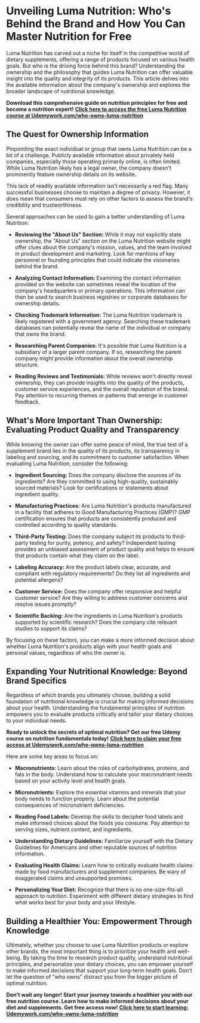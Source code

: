 # Unveiling Luma Nutrition: Who's Behind the Brand and How You Can Master Nutrition for Free

Luma Nutrition has carved out a niche for itself in the competitive world of dietary supplements, offering a range of products focused on various health goals. But who is the driving force behind this brand? Understanding the ownership and the philosophy that guides Luma Nutrition can offer valuable insight into the quality and integrity of its products. This article delves into the available information about the company's ownership and explores the broader landscape of nutritional knowledge.

**Download this comprehensive guide on nutrition principles for free and become a nutrition expert!** [**Click here to access the free Luma Nutrition course at Udemywork.com/who-owns-luma-nutrition**](https://udemywork.com/who-owns-luma-nutrition)

## The Quest for Ownership Information

Pinpointing the exact individual or group that owns Luma Nutrition can be a bit of a challenge. Publicly available information about privately held companies, especially those operating primarily online, is often limited. While Luma Nutrition likely has a legal owner, the company doesn't prominently feature ownership details on its website.

This lack of readily available information isn't necessarily a red flag. Many successful businesses choose to maintain a degree of privacy. However, it does mean that consumers must rely on other factors to assess the brand's credibility and trustworthiness.

Several approaches can be used to gain a better understanding of Luma Nutrition:

*   **Reviewing the "About Us" Section:** While it may not explicitly state ownership, the "About Us" section on the Luma Nutrition website might offer clues about the company's mission, values, and the team involved in product development and marketing. Look for mentions of key personnel or founding principles that could indicate the visionaries behind the brand.

*   **Analyzing Contact Information:** Examining the contact information provided on the website can sometimes reveal the location of the company's headquarters or primary operations. This information can then be used to search business registries or corporate databases for ownership details.

*   **Checking Trademark Information:** The Luma Nutrition trademark is likely registered with a government agency. Searching these trademark databases can potentially reveal the name of the individual or company that owns the brand.

*   **Researching Parent Companies:** It's possible that Luma Nutrition is a subsidiary of a larger parent company. If so, researching the parent company might provide information about the overall ownership structure.

*   **Reading Reviews and Testimonials:** While reviews won't directly reveal ownership, they can provide insights into the quality of the products, customer service experiences, and the overall reputation of the brand. Pay attention to recurring themes or patterns that emerge in customer feedback.

## What's More Important Than Ownership: Evaluating Product Quality and Transparency

While knowing the owner can offer some peace of mind, the true test of a supplement brand lies in the quality of its products, its transparency in labeling and sourcing, and its commitment to customer satisfaction. When evaluating Luma Nutrition, consider the following:

*   **Ingredient Sourcing:** Does the company disclose the sources of its ingredients? Are they committed to using high-quality, sustainably sourced materials? Look for certifications or statements about ingredient quality.

*   **Manufacturing Practices:** Are Luma Nutrition's products manufactured in a facility that adheres to Good Manufacturing Practices (GMP)? GMP certification ensures that products are consistently produced and controlled according to quality standards.

*   **Third-Party Testing:** Does the company subject its products to third-party testing for purity, potency, and safety? Independent testing provides an unbiased assessment of product quality and helps to ensure that products contain what they claim on the label.

*   **Labeling Accuracy:** Are the product labels clear, accurate, and compliant with regulatory requirements? Do they list all ingredients and potential allergens?

*   **Customer Service:** Does the company offer responsive and helpful customer service? Are they willing to address customer concerns and resolve issues promptly?

*   **Scientific Backing:** Are the ingredients in Luma Nutrition's products supported by scientific research? Does the company cite relevant studies to support its claims?

By focusing on these factors, you can make a more informed decision about whether Luma Nutrition's products align with your health goals and personal values, regardless of who the owner is.

## Expanding Your Nutritional Knowledge: Beyond Brand Specifics

Regardless of which brands you ultimately choose, building a solid foundation of nutritional knowledge is crucial for making informed decisions about your health. Understanding the fundamental principles of nutrition empowers you to evaluate products critically and tailor your dietary choices to your individual needs.

**Ready to unlock the secrets of optimal nutrition? Get our free Udemy course on nutrition fundamentals today!** [**Click here to claim your free access at Udemywork.com/who-owns-luma-nutrition**](https://udemywork.com/who-owns-luma-nutrition)

Here are some key areas to focus on:

*   **Macronutrients:** Learn about the roles of carbohydrates, proteins, and fats in the body. Understand how to calculate your macronutrient needs based on your activity level and health goals.

*   **Micronutrients:** Explore the essential vitamins and minerals that your body needs to function properly. Learn about the potential consequences of micronutrient deficiencies.

*   **Reading Food Labels:** Develop the skills to decipher food labels and make informed choices about the foods you consume. Pay attention to serving sizes, nutrient content, and ingredients.

*   **Understanding Dietary Guidelines:** Familiarize yourself with the Dietary Guidelines for Americans and other reputable sources of nutrition information.

*   **Evaluating Health Claims:** Learn how to critically evaluate health claims made by food manufacturers and supplement companies. Be wary of exaggerated claims and unsupported promises.

*   **Personalizing Your Diet:** Recognize that there is no one-size-fits-all approach to nutrition. Experiment with different dietary strategies to find what works best for your body and your lifestyle.

## Building a Healthier You: Empowerment Through Knowledge

Ultimately, whether you choose to use Luma Nutrition products or explore other brands, the most important thing is to prioritize your health and well-being. By taking the time to research product quality, understand nutritional principles, and personalize your dietary choices, you can empower yourself to make informed decisions that support your long-term health goals. Don't let the question of "who owns" distract you from the bigger picture of optimal nutrition.

**Don't wait any longer! Start your journey towards a healthier you with our free nutrition course. Learn how to make informed decisions about your diet and supplements. Get free access now!** [**Click here to start learning: Udemywork.com/who-owns-luma-nutrition**](https://udemywork.com/who-owns-luma-nutrition)
